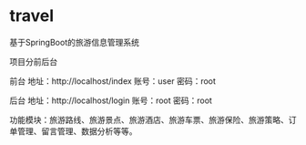 # travel
基于SpringBoot的旅游信息管理系统

项目分前后台

前台
地址：http://localhost/index
账号：user  密码：root

后台
地址：http://localhost/login
账号：root  密码：root

功能模块：旅游路线、旅游景点、旅游酒店、旅游车票、旅游保险、旅游策略、订单管理、留言管理、数据分析等等。